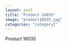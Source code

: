 ```yaml
---
layout: post
title: "Product 16035"
image: "product16035.jpg"
categories: "category1"
---
```

Product 16035
